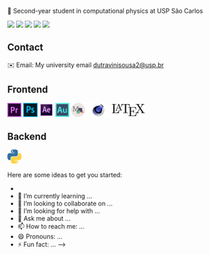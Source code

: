🔭 Second-year student in computational physics at USP São Carlos

<p align="left">
  <a href="www.google.com" alt="Gmail">
  <img src="https://img.shields.io/badge/-Gmail-FF0000?style=flat-square&labelColor=FF0000&logo=gmail&logoColor=white&link=LINK-DO-SEU-EMAIL" /></a>

  <a href="#" alt="Linkedin">
  <img src="https://img.shields.io/badge/-Linkedin-0e76a8?style=flat-square&logo=Linkedin&logoColor=white&link=LINK-DO-SEU-LINKEDIN" /></a>

  <a href="#" alt="WhatsApp">
  <img src="https://img.shields.io/badge/-WhatsApp-25d366?style=flat-square&labelColor=25d366&logo=whatsapp&logoColor=white&link=API-DO-SEU-WHATSAPP"/></a>

  <a href="#" alt="Facebook">
  <img src="https://img.shields.io/badge/-Facebook-3b5998?style=flat-square&labelColor=3b5998&logo=facebook&logoColor=white&link=LINK-DO-SEU-FACEBOOK"/></a>

  <a href="#" alt="Instagram">
  <img src="https://img.shields.io/badge/-Instagram-DF0174?style=flat-square&labelColor=DF0174&logo=instagram&logoColor=white&link=LINK-DO-SEU-INSTAGRAM"/></a>
</p>  


## Contact
✉️ Email: My university email dutravinisousa2@usp.br

## Frontend
<code><img height="32" src="premiere.png" alt="c"/></code>
<code><img height="32" src="photoshop.png" alt="c"/></code>
<code><img height="32" src="aft.png" alt="c"/></code>
<code><img height="32" src="audition.png" alt="c"/></code>
<code><img height="32" src="manim.png" alt="c"/></code>
<code><img height="32" src="cinema4d.png" alt="c"/></code>
<code><img height="32" src="latex.jpg" alt="c"/></code>
## Backend
<code><img height="32" src="python.png" alt="c"/></code>

Here are some ideas to get you started:

- 
- 🌱 I’m currently learning ...
- 👯 I’m looking to collaborate on ...
- 🤔 I’m looking for help with ...
- 💬 Ask me about ...
- 📫 How to reach me: ...
- 😄 Pronouns: ...
- ⚡ Fun fact: ...
-->
